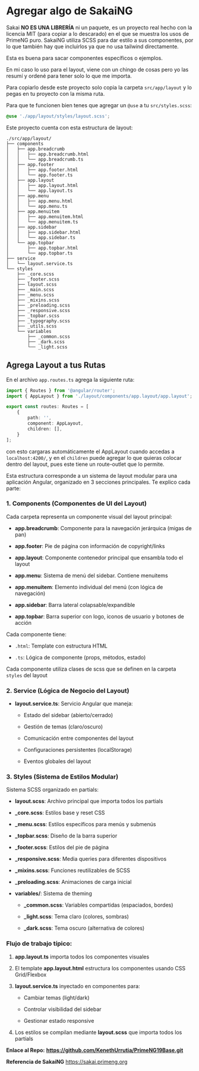 
# Agregar algo de SakaiNG
Sakai **NO ES UNA LIBRERÍA** ni un paquete, es un proyecto real hecho con la licencia MIT (para copiar a lo descarado) en el que se muestra los usos de PrimeNG puro. 
SakaiNG utiliza SCSS para dar estilo a sus componentes, por lo que también hay que incluirlos ya que no usa tailwind directamente.

Esta es buena para sacar componentes específicos o ejemplos.

En mi caso lo uso para el layout, viene con un chingo de cosas pero yo las resumí y ordené para tener solo lo que me importa.

Para copiarlo desde este proyecto solo copia la carpeta `src/app/layout` y lo pegas en tu proyecto con la misma ruta.

Para que te funcionen bien tenes que agregar un `@use` a tu `src/styles.scss`:
```scss
@use './app/layout/styles/layout.scss';
```

Este proyecto cuenta con esta estructura de layout:

``` 
./src/app/layout/
├── components
│   ├── app.breadcrumb
│   │   ├── app.breadcrumb.html
│   │   └── app.breadcrumb.ts
│   ├── app.footer
│   │   ├── app.footer.html
│   │   └── app.footer.ts
│   ├── app.layout
│   │   ├── app.layout.html
│   │   └── app.layout.ts
│   ├── app.menu
│   │   ├── app.menu.html
│   │   └── app.menu.ts
│   ├── app.menuitem
│   │   ├── app.menuitem.html
│   │   └── app.menuitem.ts
│   ├── app.sidebar
│   │   ├── app.sidebar.html
│   │   └── app.sidebar.ts
│   └── app.topbar
│       ├── app.topbar.html
│       └── app.topbar.ts
├── service
│   └── layout.service.ts
└── styles
    ├── _core.scss
    ├── _footer.scss
    ├── layout.scss
    ├── _main.scss
    ├── _menu.scss
    ├── _mixins.scss
    ├── _preloading.scss
    ├── _responsive.scss
    ├── _topbar.scss
    ├── _typography.scss
    ├── _utils.scss
    └── variables
        ├── _common.scss
        ├── _dark.scss
        └── _light.scss

```

## Agrega Layout a tus Rutas
En el archivo `app.routes.ts` agrega la siguiente ruta:

``` ts
import { Routes } from '@angular/router';
import { AppLayout } from './layout/components/app.layout/app.layout';

export const routes: Routes = [
	{
		path: '',
		component: AppLayout,
		children: [],
	}
];
```

con esto cargaras automáticamente el AppLayout cuando accedas a `localhost:4200/`, y en el `children` puede agregar lo que quieras colocar dentro del layout, pues este tiene un route-outlet que lo permite.


Esta estructura corresponde a un sistema de layout modular para una aplicación Angular, organizado en 3 secciones principales. Te explico cada parte:
### 1. **Components (Componentes de UI del Layout)**
Cada carpeta representa un componente visual del layout principal:

- **app.breadcrumb**: Componente para la navegación jerárquica (migas de pan)
    
- **app.footer**: Pie de página con información de copyright/links
    
- **app.layout**: Componente contenedor principal que ensambla todo el layout
    
- **app.menu**: Sistema de menú del sidebar. Contiene menuitems
    
- **app.menuitem**: Elemento individual del menú (con lógica de navegación)
    
- **app.sidebar**: Barra lateral colapsable/expandible
    
- **app.topbar**: Barra superior con logo, iconos de usuario y botones de acción
    

Cada componente tiene:

- `.html`: Template con estructura HTML
    
- `.ts`: Lógica de componente (props, métodos, estado)
    
Cada componente utiliza clases de scss que se definen en la carpeta `styles` del layout

### 2. **Service (Lógica de Negocio del Layout)**

- **layout.service.ts**: Servicio Angular que maneja:
    
    - Estado del sidebar (abierto/cerrado)
        
    - Gestión de temas (claro/oscuro)
        
    - Comunicación entre componentes del layout
        
    - Configuraciones persistentes (localStorage)
        
    - Eventos globales del layout
        

### 3. **Styles (Sistema de Estilos Modular)**

Sistema SCSS organizado en partials:

- **layout.scss**: Archivo principal que importa todos los partials
    
- **_core.scss**: Estilos base y reset CSS
    
- **_menu.scss**: Estilos específicos para menús y submenús
    
- **_topbar.scss**: Diseño de la barra superior
    
- **_footer.scss**: Estilos del pie de página
    
- **_responsive.scss**: Media queries para diferentes dispositivos
    
- **_mixins.scss**: Funciones reutilizables de SCSS
    
- **_preloading.scss**: Animaciones de carga inicial
    
- **variables/**: Sistema de theming
    
    - **_common.scss**: Variables compartidas (espaciados, bordes)
        
    - **_light.scss**: Tema claro (colores, sombras)
        
    - **_dark.scss**: Tema oscuro (alternativa de colores)
        

### Flujo de trabajo típico:

1. **app.layout.ts** importa todos los componentes visuales
    
2. El template **app.layout.html** estructura los componentes usando CSS Grid/Flexbox
    
3. **layout.service.ts** inyectado en componentes para:
    
    - Cambiar temas (light/dark)
        
    - Controlar visibilidad del sidebar
        
    - Gestionar estado responsive
        
4. Los estilos se compilan mediante **layout.scss** que importa todos los partials
    



**Enlace al Repo:**
**https://github.com/KenethUrrutia/PrimeNG19Base.git**


**Referencia de SakaiNG**
https://sakai.primeng.org

